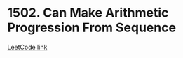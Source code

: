 # 1502. Can Make Arithmetic Progression From Sequence

[LeetCode link](https://leetcode.com/problems/can-make-arithmetic-progression-from-sequence/)
